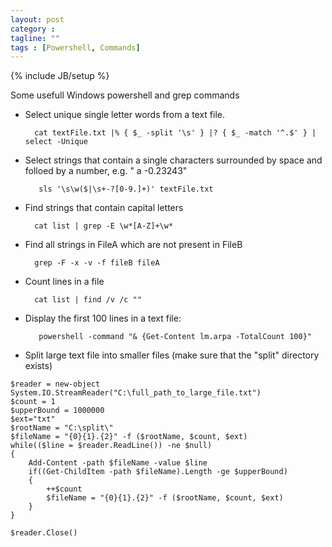 ```yaml
---
layout: post
category : 
tagline: ""
tags : [Powershell, Commands]
---
```

{% include JB/setup %}

Some usefull Windows powershell and grep commands

* Select unique single letter words from a text file.

        cat textFile.txt |% { $_ -split '\s' } |? { $_ -match '^.$' } | select -Unique

* Select strings that contain a single characters surrounded by space and folloed by a number, e.g. " a -0.23243"

         sls '\s\w($|\s+-?[0-9.]+)' textFile.txt
         
* Find strings that contain capital letters

        cat list | grep -E \w*[A-Z]+\w*
        
* Find all strings in FileA which are not present in FileB

        grep -F -x -v -f fileB fileA
        
* Count lines in a file

        cat list | find /v /c ""
         
* Display the first 100 lines in a text file:

         powershell -command "& {Get-Content lm.arpa -TotalCount 100}"

* Split large text file into smaller files (make sure that the "split" directory exists)

```
$reader = new-object System.IO.StreamReader("C:\full_path_to_large_file.txt")
$count = 1
$upperBound = 1000000
$ext="txt"
$rootName = "C:\split\"
$fileName = "{0}{1}.{2}" -f ($rootName, $count, $ext)
while(($line = $reader.ReadLine()) -ne $null)
{
    Add-Content -path $fileName -value $line
    if((Get-ChildItem -path $fileName).Length -ge $upperBound)
    {
        ++$count
        $fileName = "{0}{1}.{2}" -f ($rootName, $count, $ext)
    }
}

$reader.Close()
```
